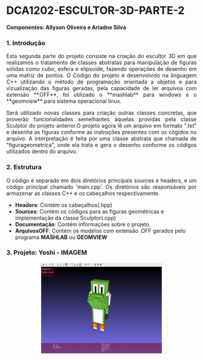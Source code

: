 # DCA1202-ESCULTOR-3D-PARTE-2

**Componentes: Allyson Oliveira e Ariadne Silva**

### **1. Introdução**
<p align = "justify">
Esta segunda parte do projeto consiste na criação do escultor 3D em que realizamos o tratamento de classes abstratas para manipulação de figuras sólidas como cubo, esfera e elipsoide, fazendo operações de desenho em uma matriz de pontos. O Código do projeto é desenvolvido na linguagem C++ utilizando o método de programação orientada a objetos e para vizualização das figuras geradas, pela capacidade de ler arquivos com extensão **.OFF**, foi utilizado o **mashlab** para windows e o **geomview** para sistema operacional linux.
 </p>
 <p align = "justify">
Será utilizado novas classes para criação outras classes concretas, que proverão funcionalidades semelhantes àquelas providas pela classe Sculptor do projeto anterior.O projeto agora lê um arquivo em formato ".txt" e desenha as figuras conforme as instruções presentes com os cógidos no arquivo. A interpretação é feita por uma classe abstrata que chamada de "figurageometrica", onde ela trata e gera o desenho conforme os códigos utilizados dentro do arquivo. 
 </p>


### **2. Estrutura**

<p align = "justify">
O código é separado em dois diretórios principais sources e headers, e um código principal chamado 'main.cpp'. Os diretórios são responsáveis por armazenar as classes C++ e os cabeçalhos respectivamente.
 </p>

 - **Headers**: Contém os cabeçalhos(.hpp)
 - **Sources**: Contém os códigos para as figuras geométricas e implementação da classe Sculptor(.cpp)
 - **Documentação**: Contém informações sobre o projeto.
 - **ArquivosOFF**: Contém os modelos com extensão .OFF gerados pelo programa **MASHLAB** ou **GEOMVIEW**
 
 ### **3. Projeto: Yoshi - IMAGEM**
 
 <p align="center">
  <img src= "./Gif/MeshLab 2022.gif">
</p>
